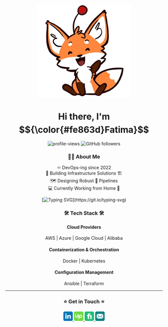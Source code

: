 <div align="center">
 
 <img src="https://raw.githubusercontent.com/fatimabutt1899/fatimabutt1899/refs/heads/main/Content/fox%20waving.webp" ><br>
 # Hi there, I'm $${\color{#fe863d}Fatima}$$
 
  <div align=center>
   <img src="https://komarev.com/ghpvc/?username=fatimabutt1899&style=plastic&color=fe863d" alt="profile-views"/> 
   <img alt="GitHub followers" src="https://img.shields.io/github/followers/fatimabutt1899?style=plastic&color=fe863d">
  </div>
  
### 👨‍💻 About Me

  ♾️ DevOps-ing since 2022<br>
  🔨 Building Infrastructure Solutions 🏗️<br>
  🗺️ Designing Robust 🔧 Pipelines <br>
  💻 Currently Working from Home 🏡 <br>
  




[![Typing SVG](https://readme-typing-svg.herokuapp.com?font=Chewy&size=43&pause=1000&color=BD5E29&center=true&vCenter=true&width=435&lines=DevOps+Engineer;Code%2C+Deploy%2C+Repeat!;Automation+Expert;Simplifying+Complexities!)](https://git.io/typing-svg)


### 🛠️ Tech Stack 🛠️
#### Cloud Providers
AWS | Azure | Google Cloud | Alibaba

#### Containerization & Orchestration
Docker | Kubernetes

#### Configuration Management
Ansible | Terraform

---

### ⭐️ Get in Touch ⭐️

<a href="https://www.linkedin.com/in/fatimabutt11899/" rel="nofollow">
    <img src="https://github.com/fatimabutt1899/fatimabutt1899/blob/main/Content/linkedin.svg" style="width: 30px;">
</a>
<a href="https://www.upwork.com/freelancers/~011fd3a9ae7016e036?mp_source=share" rel="nofollow">
    <img src="https://github.com/fatimabutt1899/fatimabutt1899/blob/main/Content/upwork.svg" style="width: 30px; ">
</a>
<a href="https://www.fiverr.com/fatimabutt11899?public_mode=true" rel="nofollow">
    <img src="https://github.com/fatimabutt1899/fatimabutt1899/blob/main/Content/fiverr.png" style="width: 30px; ">
</a>
<a href="mailto:fatimabutt11899@gmail.com" rel="nofollow">
    <img src="https://github.com/fatimabutt1899/fatimabutt1899/blob/main/Content/email.svg" style="width: 30px;">
</a>

</div>
